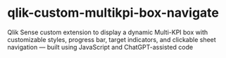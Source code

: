 # qlik-custom-multikpi-box-navigate
Qlik Sense custom extension to display a dynamic Multi-KPI box with customizable styles, progress bar, target indicators, and clickable sheet navigation — built using JavaScript and ChatGPT-assisted code
